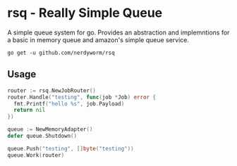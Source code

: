 # rsq - Really Simple Queue

A simple queue system for go.  Provides an abstraction and implemntions
for a basic in memory queue and amazon's simple queue service.

```go get -u github.com/nerdyworm/rsq```

## Usage

``` go
router := rsq.NewJobRouter()
router.Handle("testing", func(job *Job) error {
  fmt.Printf("hello %s", job.Payload)
  return nil
})

queue := NewMemoryAdapter()
defer queue.Shutdown()

queue.Push("testing", []byte("testing"))
queue.Work(router)
```
